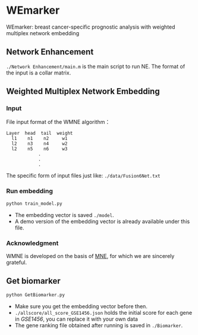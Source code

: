 # WEmarker

WEmarker: breast cancer-specific prognostic analysis with weighted multiplex network embedding

## Network Enhancement

`./Network Enhancement/main.m` is the main script to run NE. The format of the input is a collar matrix. 

## Weighted Multiplex Network Embedding

### Input

File input format of the WMNE algorithm：

```
Layer  head  tail  weight
  l1    n1    n2     w1
  l2    n3    n4     w2
  l2    n5    n6     w3
            .
            .
            .
```

The specific form of input files just like: `./data/Fusion6Net.txt`

### Run embedding

```python
python train_model.py
```

- The embedding vector is saved `./model`. 
- A demo version of the embedding vector is already available under this file.

### Acknowledgment

WMNE is developed on the basis of [MNE](https://github.com/HKUST-KnowComp/MNE), for which we are sincerely grateful.

## Get biomarker

```python
python GetBiomarker.py
```

- Make sure you get the embedding vector before then.
-  `./allscore/all_score_GSE1456.json` holds the initial score for each gene in *GSE1456*, you can replace it with your own data
- The gene ranking file obtained after running is saved in `./Biomarker`.

